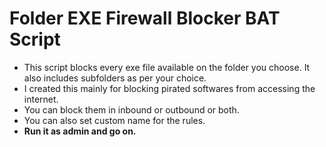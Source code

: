 # Folder EXE Firewall Blocker BAT Script

- This script blocks every exe file available on the folder you choose. It also includes subfolders as per your choice. 
- I created this mainly for blocking pirated softwares from accessing the internet. <!-- But I'm not using them -->  
- You can block them in inbound or outbound or both.  
- You can also set custom name for the rules.
- __Run it as admin and go on.__
